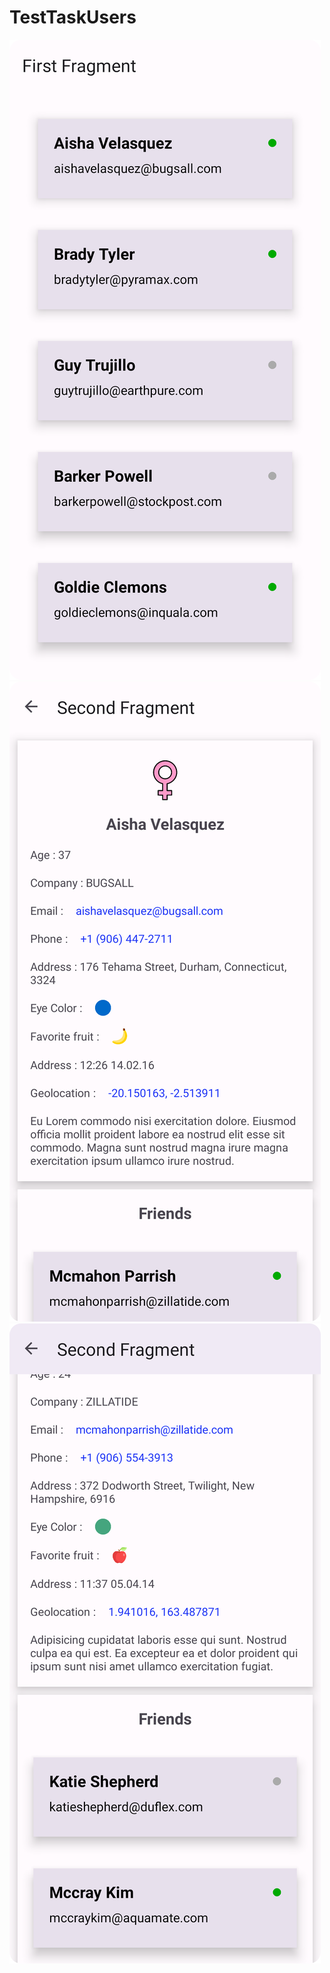 # TestTaskUsers

![](https://github.com/prdumbledore/TestTaskUsers/blob/master/Screens/screen_1.png)
![](https://github.com/prdumbledore/TestTaskUsers/blob/master/Screens/screen_2.png)
![](https://github.com/prdumbledore/TestTaskUsers/blob/master/Screens/screen_3.png)
